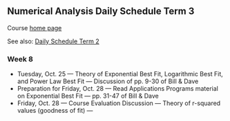 ## Numerical Analysis Daily Schedule Term 3

Course [home page](./)

See also: [Daily Schedule Term 2](./daily_schedule_term_2.html)

### Week 8

* Tuesday, Oct. 25 &mdash; Theory of Exponential Best Fit, Logarithmic Best Fit, and Power Law Best Fit &mdash; Discussion of pp. 9-30 of Bill &amp; Dave 
* Preparation for Friday, Oct. 28 &mdash; Read Applications Programs material on Exponential Best Fit &mdash; pp. 31-47 of Bill &amp; Dave
* Friday, Oct. 28 &mdash; Course Evaluation Discussion &mdash; Theory of r-squared values (goodness of fit) &mdash;